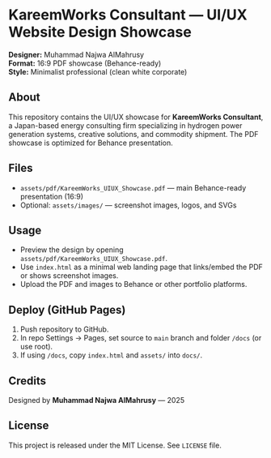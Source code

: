 # KareemWorks Consultant — UI/UX Website Design Showcase

**Designer:** Muhammad Najwa AlMahrusy  
**Format:** 16:9 PDF showcase (Behance-ready)  
**Style:** Minimalist professional (clean white corporate)

## About
This repository contains the UI/UX showcase for **KareemWorks Consultant**, a Japan-based energy consulting firm specializing in hydrogen power generation systems, creative solutions, and commodity shipment. The PDF showcase is optimized for Behance presentation.

## Files
- `assets/pdf/KareemWorks_UIUX_Showcase.pdf` — main Behance-ready presentation (16:9)
- Optional: `assets/images/` — screenshot images, logos, and SVGs

## Usage
- Preview the design by opening `assets/pdf/KareemWorks_UIUX_Showcase.pdf`.
- Use `index.html` as a minimal web landing page that links/embed the PDF or shows screenshot images.
- Upload the PDF and images to Behance or other portfolio platforms.

## Deploy (GitHub Pages)
1. Push repository to GitHub.
2. In repo Settings → Pages, set source to `main` branch and folder `/docs` (or use root).
3. If using `/docs`, copy `index.html` and `assets/` into `docs/`.

## Credits
Designed by **Muhammad Najwa AlMahrusy** — 2025

## License
This project is released under the MIT License. See `LICENSE` file.
